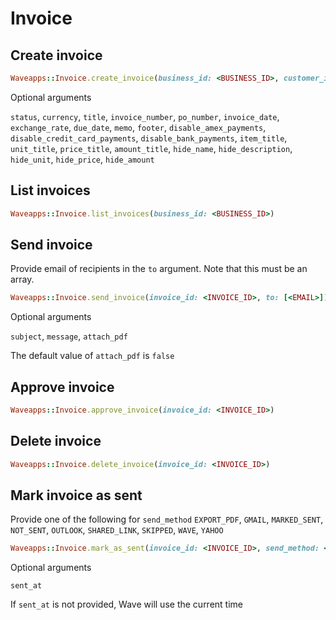 # Invoice

## Create invoice

```ruby
Waveapps::Invoice.create_invoice(business_id: <BUSINESS_ID>, customer_id: <CUSTOMER_ID>, items: [{product_id: <PRODUCT_ID>}])
```
Optional arguments

`status`, `currency`, `title`, `invoice_number`,
`po_number`, `invoice_date`, `exchange_rate`, `due_date`,
`memo`, `footer`, `disable_amex_payments`, `disable_credit_card_payments`,
`disable_bank_payments`, `item_title`, `unit_title`, `price_title`, `amount_title`, `hide_name`, `hide_description`, `hide_unit`, `hide_price`, `hide_amount`

## List invoices
```ruby
Waveapps::Invoice.list_invoices(business_id: <BUSINESS_ID>)
```

## Send invoice

Provide email of recipients in the `to` argument. Note that this must be an array.

```ruby
Waveapps::Invoice.send_invoice(invoice_id: <INVOICE_ID>, to: [<EMAIL>])
```

Optional arguments

`subject`, `message`, `attach_pdf`

The default value of `attach_pdf` is `false`


## Approve invoice

```ruby
Waveapps::Invoice.approve_invoice(invoice_id: <INVOICE_ID>)
```

## Delete invoice

```ruby
Waveapps::Invoice.delete_invoice(invoice_id: <INVOICE_ID>)
```

## Mark invoice as sent

Provide one of the following for `send_method`
`EXPORT_PDF`, `GMAIL`, `MARKED_SENT`, `NOT_SENT`, `OUTLOOK`, `SHARED_LINK`, `SKIPPED`, `WAVE`, `YAHOO`

```ruby
Waveapps::Invoice.mark_as_sent(invoice_id: <INVOICE_ID>, send_method: <SEND_METHOD>)
```

Optional arguments

`sent_at`

If `sent_at` is not provided, Wave will use the current time
